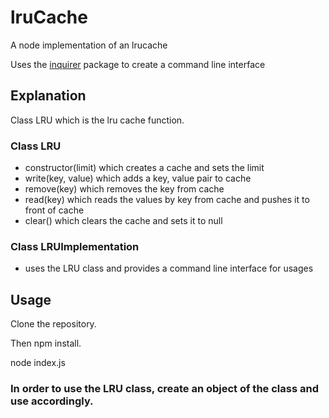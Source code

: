 # lruCache
A node implementation of an lrucache

Uses the [inquirer](https://github.com/SBoudrias/Inquirer.js) package to create a command line interface

## Explanation

Class LRU which is the lru cache function.

### Class LRU
- constructor(limit) which creates a cache and sets the limit
- write(key, value) which adds a key, value pair to cache
- remove(key) which removes the key from cache
- read(key) which reads the values by key from cache and pushes it to front of cache
- clear() which clears the cache and sets it to null

### Class LRUImplementation 
- uses the LRU class and provides a command line interface for usages


## Usage

Clone the repository.

Then  npm install.

node index.js 


### In order to use the LRU class, create an object of the class and use accordingly.
